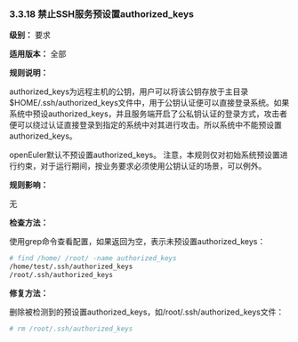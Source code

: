 ### 3.3.18 禁止SSH服务预设置authorized_keys

**级别：** 要求

**适用版本：** 全部

**规则说明：** 

authorized_keys为远程主机的公钥，用户可以将该公钥存放于主目录$HOME/.ssh/authorized_keys文件中，用于公钥认证便可以直接登录系统。如果系统中预设authorized_keys，并且服务端开启了公私钥认证的登录方式，攻击者便可以绕过认证直接登录到指定的系统中对其进行攻击。所以系统中不能预设置authorized_keys。

openEuler默认不预设置authorized_keys。
注意，本规则仅对初始系统预设置进行约束，对于运行期间，按业务要求必须使用公钥认证的场景，可以例外。

**规则影响：**

无

**检查方法：**

使用grep命令查看配置，如果返回为空，表示未预设置authorized_keys：

```bash
# find /home/ /root/ -name authorized_keys 
/home/test/.ssh/authorized_keys
/root/.ssh/authorized_keys
```

**修复方法：**

删除被检测到的预设置authorized_keys，如/root/.ssh/authorized_keys文件：

```bash
# rm /root/.ssh/authorized_keys
```